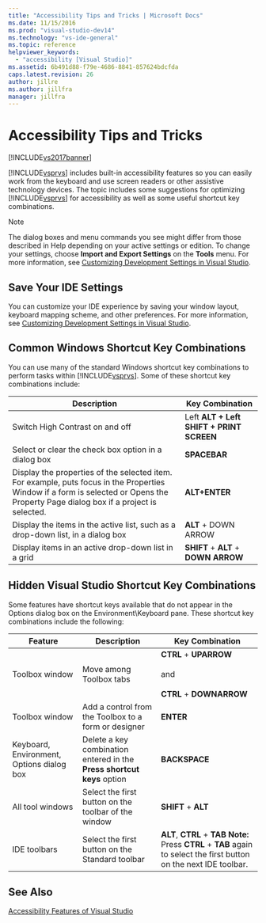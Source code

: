 ```yaml
---
title: "Accessibility Tips and Tricks | Microsoft Docs"
ms.date: 11/15/2016
ms.prod: "visual-studio-dev14"
ms.technology: "vs-ide-general"
ms.topic: reference
helpviewer_keywords:
  - "accessibility [Visual Studio]"
ms.assetid: 6b491d88-f79e-4686-8841-857624bdcfda
caps.latest.revision: 26
author: jillre
ms.author: jillfra
manager: jillfra
---
```

# Accessibility Tips and Tricks
[!INCLUDE[vs2017banner](../../includes/vs2017banner.md)]

[!INCLUDE[vsprvs](../../includes/vsprvs-md.md)] includes built-in accessibility features so you can easily work from the keyboard and use screen readers or other assistive technology devices. The topic includes some suggestions for optimizing [!INCLUDE[vsprvs](../../includes/vsprvs-md.md)] for accessibility as well as some useful shortcut key combinations.

> [!NOTE]
> The dialog boxes and menu commands you see might differ from those described in Help depending on your active settings or edition. To change your settings, choose **Import and Export Settings** on the **Tools** menu. For more information, see [Customizing Development Settings in Visual Studio](https://msdn.microsoft.com/22c4debb-4e31-47a8-8f19-16f328d7dcd3).

## Save Your IDE Settings
 You can customize your IDE experience by saving your window layout, keyboard mapping scheme, and other preferences. For more information, see [Customizing Development Settings in Visual Studio](https://msdn.microsoft.com/22c4debb-4e31-47a8-8f19-16f328d7dcd3).

## Common Windows Shortcut Key Combinations
 You can use many of the standard Windows shortcut key combinations to perform tasks within [!INCLUDE[vsprvs](../../includes/vsprvs-md.md)]. Some of these shortcut key combinations include:

|Description|Key Combination|
|-----------------|---------------------|
|Switch High Contrast on and off|Left **ALT + Left SHIFT + PRINT SCREEN**|
|Select or clear the check box option in a dialog box|**SPACEBAR**|
|Display the properties of the selected item. For example, puts focus in the Properties Window if a form is selected or Opens the Property Page dialog box if a project is selected.|**ALT+ENTER**|
|Display the items in the active list, such as a drop-down list, in a dialog box|**ALT** + DOWN ARROW|
|Display items in an active drop-down list in a grid|**SHIFT** + **ALT** + **DOWN ARROW**|

## Hidden Visual Studio Shortcut Key Combinations
 Some features have shortcut keys available that do not appear in the Options dialog box on the Environment\Keyboard pane. These shortcut key combinations include the following:

|Feature|Description|Key Combination|
|-------------|-----------------|---------------------|
|Toolbox window|Move among Toolbox tabs|**CTRL** + **UPARROW**<br /><br /> and<br /><br /> **CTRL** + **DOWNARROW**|
|Toolbox window|Add a control from the Toolbox to a form or designer|**ENTER**|
|Keyboard, Environment, Options dialog box|Delete a key combination entered in the **Press shortcut keys** option|**BACKSPACE**|
|All tool windows|Select the first button on the toolbar of the window|**SHIFT** + **ALT**|
|IDE toolbars|Select the first button on the Standard toolbar|**ALT**, **CTRL** + **TAB** **Note:**  Press **CTRL** + **TAB** again to select the first button on the next IDE toolbar.|

## See Also
 [Accessibility Features of Visual Studio](../../ide/reference/accessibility-features-of-visual-studio.md)
